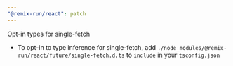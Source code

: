 ```yaml
---
"@remix-run/react": patch
---
```


Opt-in types for single-fetch
- To opt-in to type inference for single-fetch, add `./node_modules/@remix-run/react/future/single-fetch.d.ts` to `include` in your `tsconfig.json`

